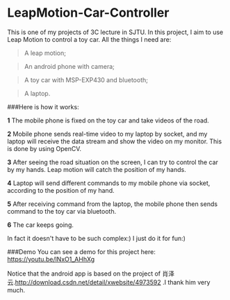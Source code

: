 # LeapMotion-Car-Controller
This is one of my projects of 3C lecture in SJTU. In this project, I aim to use Leap Motion to control a toy car. 
All the things I need are: 

>A leap motion; 

>An android phone with camera; 

>A toy car with MSP-EXP430 and bluetooth;

>A laptop.
 
###Here is how it works:

**1** The mobile phone is fixed on the toy car and take videos of the road.

**2** Mobile phone sends real-time video to my laptop by socket, and my laptop will receive the data stream and show the video on my monitor. This is done by using OpenCV.

**3** After seeing the road situation on the screen, I can try to control the car by my hands. Leap motion will catch the position of my hands.

**4** Laptop will send different commands to my mobile phone via socket, according to the position of my hand.

**5** After receiving command from the laptop, the mobile phone then sends command to the toy car via bluetooth.

**6** The car keeps going.

In fact it doesn't have to be such complex:) I just do it for fun:)

###Demo
You can see a demo for this project here:
https://youtu.be/lNxO1_AHhXg

Notice that the android app is based on the project of 肖泽云.http://download.csdn.net/detail/xwebsite/4973592 .I thank him very much. 
